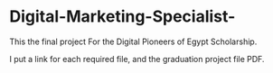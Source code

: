 # Digital-Marketing-Specialist-
This the final project For the Digital Pioneers of Egypt Scholarship.

I put a link for each required file, and the graduation project file PDF.
